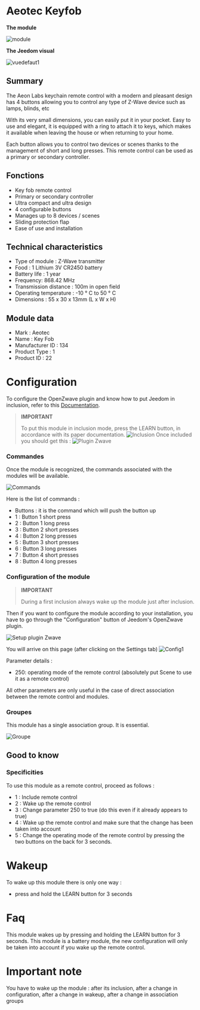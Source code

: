 # Aeotec Keyfob

**The module**

![module](images/aeotec.keyfob/module.jpg)

**The Jeedom visual**

![vuedefaut1](images/aeotec.keyfob/vuedefaut1.jpg)

## Summary

The Aeon Labs keychain remote control with a modern and pleasant design has 4 buttons allowing you to control any type of Z-Wave device such as lamps, blinds, etc

With its very small dimensions, you can easily put it in your pocket. Easy to use and elegant, it is equipped with a ring to attach it to keys, which makes it available when leaving the house or when returning to your home.

Each button allows you to control two devices or scenes thanks to the management of short and long presses. This remote control can be used as a primary or secondary controller.

## Fonctions

-   Key fob remote control
-   Primary or secondary controller
-   Ultra compact and ultra design
-   4 configurable buttons
-   Manages up to 8 devices / scenes
-   Sliding protection flap
-   Ease of use and installation

## Technical characteristics

-   Type of module : Z-Wave transmitter
-   Food : 1 Lithium 3V CR2450 battery
-   Battery life : 1 year
-   Frequency: 868.42 MHz
-   Transmission distance : 100m in open field
-   Operating temperature : -10 ° C to 50 ° C
-   Dimensions : 55 x 30 x 13mm (L x W x H)

## Module data

-   Mark : Aeotec
-   Name : Key Fob
-   Manufacturer ID : 134
-   Product Type : 1
-   Product ID : 22

# Configuration

To configure the OpenZwave plugin and know how to put Jeedom in inclusion, refer to this [Documentation](https://doc.jeedom.com/en_US/plugins/automation%20protocol/openzwave/).
> **IMPORTANT**
>
> To put this module in inclusion mode, press the LEARN button, in accordance with its paper documentation.
>![Inclusion](images/aeotec.keyfob/inclusion.jpg)
>Once included you should get this :
![Plugin Zwave](images/aeotec.keyfob/information.jpg)

### Commandes

Once the module is recognized, the commands associated with the modules will be available.

![Commands](images/aeotec.keyfob/commandes.jpg)

Here is the list of commands :

-   Buttons : it is the command which will push the button up
  - 1 : Button 1 short press
  - 2 : Button 1 long press
  - 3 : Button 2 short presses
  - 4 : Button 2 long presses
  - 5 : Button 3 short presses
  - 6 : Button 3 long presses
  - 7 : Button 4 short presses
  - 8 : Button 4 long presses

### Configuration of the module
> **IMPORTANT**
>
> During a first inclusion always wake up the module just after
> inclusion.

Then if you want to configure the module according to your installation, you have to go through the "Configuration" button of Jeedom's OpenZwave plugin.

![Setup plugin Zwave](images/plugin/bouton_configuration.jpg)

You will arrive on this page (after clicking on the Settings tab)
![Config1](images/aeotec.keyfob/config1.jpg)

Parameter details :
-   250: operating mode of the remote control (absolutely put Scene to use it as a remote control)

All other parameters are only useful in the case of direct association between the remote control and modules.

### Groupes
This module has a single association group. It is essential.

![Groupe](images/aeotec.keyfob/groupe.jpg)

## Good to know

### Specificities

To use this module as a remote control, proceed as follows :

-   1 : Include remote control
-   2 : Wake up the remote control
-   3 : Change parameter 250 to true (do this even if it already appears to true)
-   4 : Wake up the remote control and make sure that the change has been taken into account
-   5 : Change the operating mode of the remote control by pressing the two buttons on the back for 3 seconds.

# Wakeup

To wake up this module there is only one way :

-   press and hold the LEARN button for 3 seconds

# Faq

This module wakes up by pressing and holding the LEARN button for 3 seconds.
This module is a battery module, the new configuration will only be taken into account if you wake up the remote control.

# Important note

You have to wake up the module : after its inclusion, after a change in configuration, after a change in wakeup, after a change in association groups
